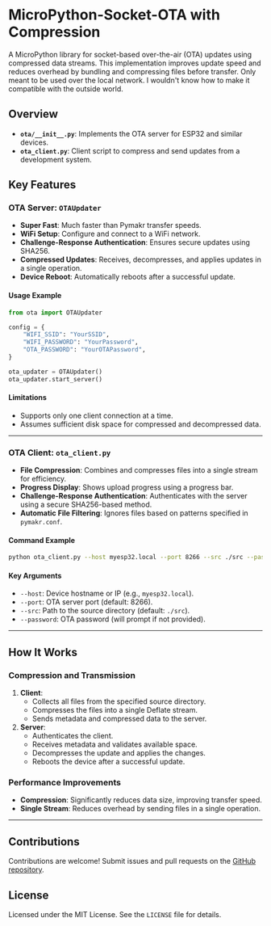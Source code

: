 # MicroPython-Socket-OTA with Compression

A MicroPython library for socket-based over-the-air (OTA) updates using compressed data streams. This implementation improves update speed and reduces overhead by bundling and compressing files before transfer.
Only meant to be used over the local network. I wouldn't know how to make it compatible with the outside world.

## Overview
- **`ota/__init__.py`**: Implements the OTA server for ESP32 and similar devices.
- **`ota_client.py`**: Client script to compress and send updates from a development system.

## Key Features

### OTA Server: `OTAUpdater`
- **Super Fast**: Much faster than Pymakr transfer speeds.
- **WiFi Setup**: Configure and connect to a WiFi network.
- **Challenge-Response Authentication**: Ensures secure updates using SHA256.
- **Compressed Updates**: Receives, decompresses, and applies updates in a single operation.
- **Device Reboot**: Automatically reboots after a successful update.

#### Usage Example
```python
from ota import OTAUpdater

config = {
    "WIFI_SSID": "YourSSID",
    "WIFI_PASSWORD": "YourPassword",
    "OTA_PASSWORD": "YourOTAPassword",
}

ota_updater = OTAUpdater()
ota_updater.start_server()
```

#### Limitations
- Supports only one client connection at a time.
- Assumes sufficient disk space for compressed and decompressed data.

---

### OTA Client: `ota_client.py`
- **File Compression**: Combines and compresses files into a single stream for efficiency.
- **Progress Display**: Shows upload progress using a progress bar.
- **Challenge-Response Authentication**: Authenticates with the server using a secure SHA256-based method.
- **Automatic File Filtering**: Ignores files based on patterns specified in `pymakr.conf`.

#### Command Example
```bash
python ota_client.py --host myesp32.local --port 8266 --src ./src --password my_secure_password
```

#### Key Arguments
- `--host`: Device hostname or IP (e.g., `myesp32.local`).
- `--port`: OTA server port (default: 8266).
- `--src`: Path to the source directory (default: `./src`).
- `--password`: OTA password (will prompt if not provided).

---

## How It Works

### Compression and Transmission
1. **Client**:
   - Collects all files from the specified source directory.
   - Compresses the files into a single Deflate stream.
   - Sends metadata and compressed data to the server.
2. **Server**:
   - Authenticates the client.
   - Receives metadata and validates available space.
   - Decompresses the update and applies the changes.
   - Reboots the device after a successful update.

### Performance Improvements
- **Compression**: Significantly reduces data size, improving transfer speed.
- **Single Stream**: Reduces overhead by sending files in a single operation.

---

## Contributions
Contributions are welcome! Submit issues and pull requests on the [GitHub repository](#).

## License
Licensed under the MIT License. See the `LICENSE` file for details.
